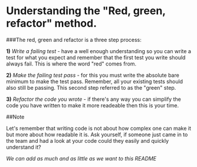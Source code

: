 # Understanding the "Red, green, refactor" method.

###The red, green and refactor is a three step process:

__1)__ *Write a failing test* - have a well enough understanding so you can write a test for what you expect and remember that the first test you write should always fail. This is where the word "red" comes from.

__2)__ *Make the failing test pass* - for this you must write the absolute bare minimum to make the test pass. Remember, all your existing tests should also still be passing. This second step referred to as the "green" step.

__3)__ *Refactor the code you wrote* - if there's any way you can simplify the code you have written to make it more readeable then this is your time.

##Note

Let's remember that writing code is not about how complex one can make it but more about how readable it is. Ask yourself, if someone just came in to the team and had a look at your code could they easily and quickly understand it?

_We can add as much and as little as we want to this README_
